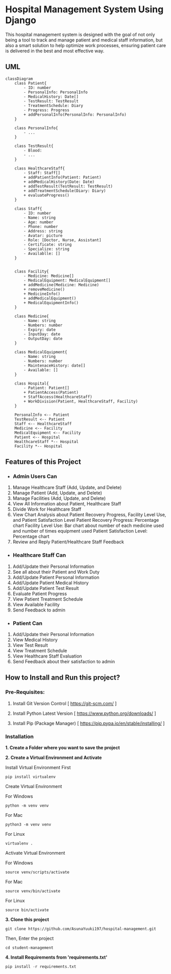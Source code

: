 # Hospital Management System Using Django
This hospital management system is designed with the goal of not only being a tool to track and manage patient and medical staff information, but also a smart solution to help optimize work processes, ensuring patient care is delivered in the best and most effective way.

## UML
```mermaid
classDiagram
    class Patient{
        - ID: number
        - PersonalInfo: PersonalInfo
        - MedicalHistory: Date[]
        - TestResult: TestResult
        - TreatmentSchedule: Diary
        - Progress: Progress
        + addPersonalInfo(PersonalInfo: PersonalInfo)
    }

    class PersonalInfo{
        - ...
    }

    class TestResult{
        - Blood:
        - ...
    }

    class HealthcareStaff{
        - Staff: Staff[]
        + addPatientInfo(Patient: Patient)
        + addMedicalHistory(Date: Date)
        + addTestResult(TestResult: TestResult)
        + addTreatmentSchedule(Diary: Diary)
        + evaluateProgress()
    }

    class Staff{
        - ID: number
        - Name: string
        - Age: number
        - Phone: number
        - Address: string
        - Avatar: picture
        - Role: [Doctor, Nurse, Assistant]
        - Certificate: string
        - Specialize: string
        - Availablle: []
    }


    class Facility{
        - Medicine: Medicine[]
        - MedicalEquipment: MedicalEquipment[]
        + addMedicine(Medicine: Medicine)
        + removeMedicine()
        + MedicineInfo()
        + addMedicalEquipment()
        + MedicalEquipmentInfo()
    }

    class Medicine{
        - Name: string
        - Numbers: number
        - Expiry: date
        - InputDay: date
        - OutputDay: date
    }

    class MedicalEquipment{
        - Name: string
        - Numbers: number
        - MaintenaceHistory: date[]
        - Available: []
    }

    class Hospital{
        - Patient: Patient[]
        + PatientAccess(Patient)
        + StaffAccess(HealthcareStaff)
        + WorkDivision(Patient, HealthcareStaff, Facility)
    }

    PersonalInfo <-- Patient
    TestResult <-- Patient
    Staff <-- HealthcareStaff
    Medicine <-- Facility
    MedicalEquipment <-- Facility
    Patient <-- Hospital
    HealthcareStaff *-- Hospital
    Facility *-- Hospital

```
## Features of this Project

- ###  Admin Users Can
1. Manage Healthcare Staff (Add, Update, and Delete)
2. Manage Patient (Add, Update, and Delete)
3. Manage Facilities (Add, Update, and Delete)
4. View All Information about Patient, Healthcare Staff
5. Divide Work for Healthcare Staff
6. View Chart Analysis about Patient Recovery Progress, Facility Level Use, and Patient Satisfaction Level
    Patient Recovery Progress: Percentage chart 
    Facility Level Use: Bar chart about number of each medicine used and number of times equipment used
    Patient Satisfaction Level: Percentage chart
8. Review and Reply Patient/Healthcare Staff Feedback 
- ###  Healthcare Staff Can
1. Add/Update their Personal Information
2. See all about their Patient and Work Duty
3. Add/Update Patient Personal Information
4. Add/Update Patient Medical History
5. Add/Update Patient Test Result
6. Evaluate Patient Progress
7. View Patient Treatment Schedule
8. View Available Facility
9. Send Feedback to admin
- ### Patient Can
1. Add/Update their Personal Information
2. View Medical History
3. View Test Result
4. View Treatment Schedule
5. View Healthcare Staff Evaluation
6. Send Feedback about their satisfaction to admin

## How to Install and Run this project?

### Pre-Requisites:
1. Install Git Version Control
[ https://git-scm.com/ ]

2. Install Python Latest Version
[ https://www.python.org/downloads/ ]

3. Install Pip (Package Manager)
[ https://pip.pypa.io/en/stable/installing/ ]


### Installation
**1. Create a Folder where you want to save the project**

**2. Create a Virtual Environment and Activate**

Install Virtual Environment First
```
pip install virtualenv
```

Create Virtual Environment

For Windows
```
python -m venv venv
```
For Mac
```
python3 -m venv venv
```
For Linux
```
virtualenv .
```

Activate Virtual Environment

For Windows
```
source venv/scripts/activate
```

For Mac
```
source venv/bin/activate
```

For Linux
```
source bin/activate
```

**3. Clone this project**
```
git clone https://github.com/AsunaYuuki197/hospital-management.git
```

Then, Enter the project
```
cd student-management
```

**4. Install Requirements from 'requirements.txt'**
```python
pip install -r requirements.txt
```


